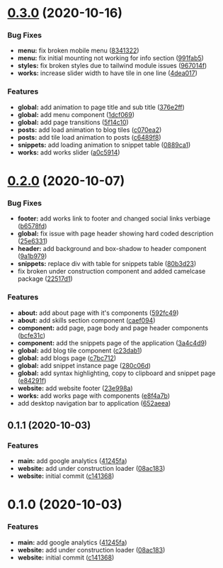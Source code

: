 # [0.3.0](https://github.com/sidthesloth92/db-portfolio/compare/v0.2.0...v0.3.0) (2020-10-16)


### Bug Fixes

* **menu:** fix broken mobile menu ([8341322](https://github.com/sidthesloth92/db-portfolio/commit/8341322d9d53e4c26950901349490390a187531e))
* **menu:** fix initial mounting not working for info section ([991fab5](https://github.com/sidthesloth92/db-portfolio/commit/991fab5c7bc1056f87523fa5fd1a9381ef634888))
* **styles:** fix broken styles due to tailwind module issues ([967014f](https://github.com/sidthesloth92/db-portfolio/commit/967014f01977ea27da7eba133affd392461e5741))
* **works:** increase slider width to have tile in one line ([4dea017](https://github.com/sidthesloth92/db-portfolio/commit/4dea017373abc9127fbdb0000d5b30e3774d3128))


### Features

* **global:** add animation to page title and sub title ([376e2ff](https://github.com/sidthesloth92/db-portfolio/commit/376e2ff2ee3654c276c274c3885ed54a3cb35517))
* **global:** add menu component ([1dcf069](https://github.com/sidthesloth92/db-portfolio/commit/1dcf069b9412f6fc489cb9182e4f02c2e9ddad6a))
* **global:** add page transitions ([5f14c10](https://github.com/sidthesloth92/db-portfolio/commit/5f14c1022d508fd5d13232945df7169f4f2d6b7f))
* **posts:** add load animation to blog tiles ([c070ea2](https://github.com/sidthesloth92/db-portfolio/commit/c070ea2cf886a334ab07fa126c76a52f0864c62e))
* **posts:** add tile load animation to posts ([c6489f8](https://github.com/sidthesloth92/db-portfolio/commit/c6489f81c73102ac3b8a2c6e26a90faef0bbb642))
* **snippets:** add loading animation to snippet table ([0889ca1](https://github.com/sidthesloth92/db-portfolio/commit/0889ca114226a2f4d2bdd20d23ec8891e7ee1aef))
* **works:** add works slider ([a0c5914](https://github.com/sidthesloth92/db-portfolio/commit/a0c5914e04eb9645785a28b7d40650cdd27fc56d))



# [0.2.0](https://github.com/sidthesloth92/db-portfolio/compare/v0.1.1...v0.2.0) (2020-10-07)


### Bug Fixes

* **footer:** add works link to footer and changed social links verbiage ([b6578fd](https://github.com/sidthesloth92/db-portfolio/commit/b6578fdecd9abbbd582bb7a7af7b41da07afada6))
* **global:** fix issue with page header showing hard coded description ([25e6331](https://github.com/sidthesloth92/db-portfolio/commit/25e6331e955261c5d988512cb70b922c08d40649))
* **header:** add background and box-shadow to header component ([9a1b979](https://github.com/sidthesloth92/db-portfolio/commit/9a1b979f9f16ef2311f67b3ec1211230779c87d2))
* **snippets:** replace div with table for snippets table ([80b3d23](https://github.com/sidthesloth92/db-portfolio/commit/80b3d23751f4bee41e1bbf396774af3c1441a682))
* fix broken under construction component and added camelcase package ([22517d1](https://github.com/sidthesloth92/db-portfolio/commit/22517d160e295231676aafd264c4725bacd8aa1c))


### Features

* **about:** add about page with it's components ([592fc49](https://github.com/sidthesloth92/db-portfolio/commit/592fc496f007bc6d73e32e79cc234a7477441acc))
* **about:** add skills section component ([caef094](https://github.com/sidthesloth92/db-portfolio/commit/caef0946392301378d631b09c8717e46e618c16f))
* **component:** add page, page body and page header components ([bcfe31c](https://github.com/sidthesloth92/db-portfolio/commit/bcfe31c28f9b220d1baabe6e1fb73b202c220133))
* **component:** add the snippets page of the application ([3a4c4d9](https://github.com/sidthesloth92/db-portfolio/commit/3a4c4d97f45918bce02fbcec644a86dd9b0d44e2))
* **global:** add blog tile component ([c23dab1](https://github.com/sidthesloth92/db-portfolio/commit/c23dab1a3ef5e358d6fda2d84df991d50c1fa6e3))
* **global:** add blogs page ([c7bc712](https://github.com/sidthesloth92/db-portfolio/commit/c7bc712a7a6a45ec83856efaf0720c2c02f2413c))
* **global:** add snippet instance page ([280c06d](https://github.com/sidthesloth92/db-portfolio/commit/280c06d782735156557fbfed15916457740e0614))
* **global:** add syntax highlighting, copy to clipboard and snippet page ([e84291f](https://github.com/sidthesloth92/db-portfolio/commit/e84291fb5b791311392db7194aa2b529e3f21cc0))
* **website:** add website footer ([23e998a](https://github.com/sidthesloth92/db-portfolio/commit/23e998a6506544e2fe311bebc867af381a906b0e))
* **works:** add works page with components ([e8f4a7b](https://github.com/sidthesloth92/db-portfolio/commit/e8f4a7b96a1f093b9c4a30dbaf9769b50012b85e))
* add desktop navigation bar to application ([652aeea](https://github.com/sidthesloth92/db-portfolio/commit/652aeeaccbeb10a386e68dba3a8880146d1077ab))



## 0.1.1 (2020-10-03)


### Features

* **main:** add google analytics ([41245fa](https://github.com/sidthesloth92/db-portfolio/commit/41245fa67c29376bd2301d86f62fce32b88de453))
* **website:** add under construction loader ([08ac183](https://github.com/sidthesloth92/db-portfolio/commit/08ac183ea5bcecefca9921ba4ca3326dcbd8d589))
* **website:** initial commit ([c141368](https://github.com/sidthesloth92/db-portfolio/commit/c14136868a27f8504de2344ab349b1a5068a32ca))



# 0.1.0 (2020-10-03)


### Features

* **main:** add google analytics ([41245fa](https://github.com/sidthesloth92/db-portfolio/commit/41245fa67c29376bd2301d86f62fce32b88de453))
* **website:** add under construction loader ([08ac183](https://github.com/sidthesloth92/db-portfolio/commit/08ac183ea5bcecefca9921ba4ca3326dcbd8d589))
* **website:** initial commit ([c141368](https://github.com/sidthesloth92/db-portfolio/commit/c14136868a27f8504de2344ab349b1a5068a32ca))




